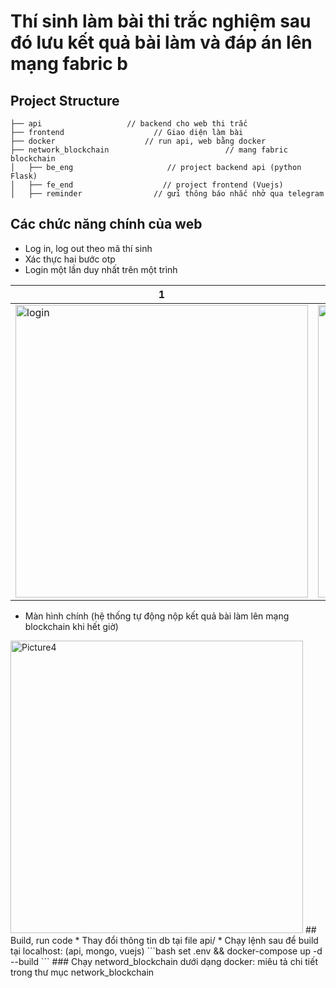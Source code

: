 # Thí sinh làm bài thi trắc nghiệm sau đó lưu kết quả bài làm và đáp án lên mạng fabric b
## Project Structure
    ├── api                   // backend cho web thi trắc 
    ├── frontend                    // Giao diện làm bài 
    ├── docker                    // run api, web bằng docker 
    ├── network_blockchain                          // mang fabric blockchain
    │   ├── be_eng                     // project backend api (python Flask)
    │   ├── fe_end                    // project frontend (Vuejs)
    │   ├── reminder                // gửi thông báo nhắc nhở qua telegram
## Các chức năng chính của web
* Log in, log out theo mã thí sinh
* Xác thực hai bước otp
* Login một lần duy nhất trên một trình 


| 1 | 2 | 3 | 4 |
| --- | --- | --- | --- |
| <img width="468" alt="login" src="https://user-images.githubusercontent.com/36092539/94156390-41335500-feaa-11ea-8934-53d9ef3a65ed.png"> | <img width="468" alt="Picture1" src="https://user-images.githubusercontent.com/36092539/94155993-c66a3a00-fea9-11ea-84e1-6bbab4b8998e.png">| <img width="468" alt="Picture3" src="https://user-images.githubusercontent.com/36092539/94157321-4f35a580-feab-11ea-8c7c-d7d9f077afa2.png"> | <img width="468" alt="Picture14png" src="https://user-images.githubusercontent.com/36092539/94156046-d2ee9280-fea9-11ea-92cf-1ce60662760d.png">
* Màn hình chính (hệ thống tự động nộp kết quả bài làm lên mạng blockchain khi hết giờ)
<img width="468" alt="Picture4" src="https://user-images.githubusercontent.com/36092539/94156022-ce29de80-fea9-11ea-9ea1-b1b0a90cab66.png">
## Build, run code
* Thay đổi thông tin db tại file api/
* Chạy lệnh sau để build tại localhost: (api, mongo, vuejs)
```bash
set .env && docker-compose up -d --build
```
### Chạy netword_blockchain dưới dạng docker: miêu tả chi tiết trong thư mục network_blockchain